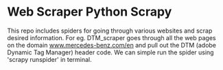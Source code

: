 # Web Scraper Python Scrapy
This repo includes spiders for going through various websites and scrap desired information. For eg. DTM_scraper goes through all the web pages on the domain www.mercedes-benz.com/en and pull out the DTM (adobe Dynamic Tag Manager) header code. We can simple run the spider using 'scrapy runspider' in terminal.
